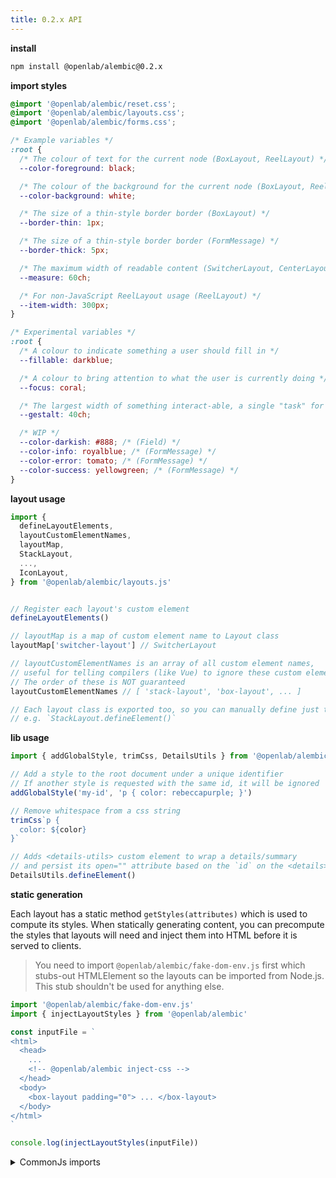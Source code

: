 ```yaml
---
title: 0.2.x API
---
```


**install**

```bash
npm install @openlab/alembic@0.2.x
```

**import styles**

```css
@import '@openlab/alembic/reset.css';
@import '@openlab/alembic/layouts.css';
@import '@openlab/alembic/forms.css';

/* Example variables */
:root {
  /* The colour of text for the current node (BoxLayout, ReelLayout) */
  --color-foreground: black;

  /* The colour of the background for the current node (BoxLayout, ReelLayout) */
  --color-background: white;

  /* The size of a thin-style border border (BoxLayout) */
  --border-thin: 1px;

  /* The size of a thin-style border border (FormMessage) */
  --border-thick: 5px;

  /* The maximum width of readable content (SwitcherLayout, CenterLayout) */
  --measure: 60ch;

  /* For non-JavaScript ReelLayout usage (ReelLayout) */
  --item-width: 300px;
}

/* Experimental variables */
:root {
  /* A colour to indicate something a user should fill in */
  --fillable: darkblue;

  /* A colour to bring attention to what the user is currently doing */
  --focus: coral;

  /* The largest width of something interact-able, a single "task" for the user */
  --gestalt: 40ch;

  /* WIP */
  --color-darkish: #888; /* (Field) */
  --color-info: royalblue; /* (FormMessage) */
  --color-error: tomato; /* (FormMessage) */
  --color-success: yellowgreen; /* (FormMessage) */
}
```

**layout usage**

```js
import {
  defineLayoutElements,
  layoutCustomElementNames,
  layoutMap,
  StackLayout,
  ...,
  IconLayout,
} from '@openlab/alembic/layouts.js'


// Register each layout's custom element
defineLayoutElements()

// layoutMap is a map of custom element name to Layout class
layoutMap['switcher-layout'] // SwitcherLayout

// layoutCustomElementNames is an array of all custom element names,
// useful for telling compilers (like Vue) to ignore these custom elements.
// The order of these is NOT guaranteed
layoutCustomElementNames // [ 'stack-layout', 'box-layout', ... ]

// Each layout class is exported too, so you can manually define just the ones you want
// e.g. `StackLayout.defineElement()`
```

**lib usage**

```js
import { addGlobalStyle, trimCss, DetailsUtils } from '@openlab/alembic/lib.js'

// Add a style to the root document under a unique identifier
// If another style is requested with the same id, it will be ignored
addGlobalStyle('my-id', 'p { color: rebeccapurple; }')

// Remove whitespace from a css string
trimCss`p {
  color: ${color}
}`

// Adds <details-utils> custom element to wrap a details/summary
// and persist its open="" attribute based on the `id` on the <details> element
DetailsUtils.defineElement()
```

**static generation**

Each layout has a static method `getStyles(attributes)` which is used to compute its styles.
When statically generating content, you can precompute the styles that layouts will need
and inject them into HTML before it is served to clients.

> You need to import `@openlab/alembic/fake-dom-env.js` first which
> stubs-out HTMLElement so the layouts can be imported from Node.js.
> This stub shouldn't be used for anything else.

```js
import '@openlab/alembic/fake-dom-env.js'
import { injectLayoutStyles } from '@openlab/alembic'

const inputFile = `
<html>
  <head>
    ...
    <!-- @openlab/alembic inject-css -->
  </head>
  <body>
    <box-layout padding="0"> ... </box-layout>
  </body>
</html>
`

console.log(injectLayoutStyles(inputFile))
```

<details>
<summary>CommonJs imports</summary>

```js
require('@openlab/alembic/fake-dom-env')
const { injectLayoutStyles } = require('@openlab/alembic')
```

</details>

